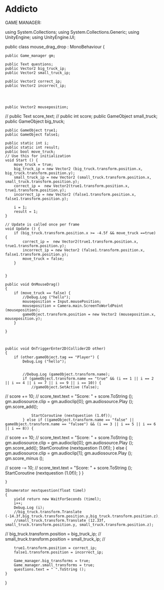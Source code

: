 # Addicto

GAME MANAGER:

using System.Collections;
using System.Collections.Generic;
using UnityEngine;
using UnityEngine.UI;

public class mouse_drag_drop : MonoBehaviour {


	public Game_manager gm;

	public Text questions;
	public Vector2 big_truck_ip;
	public Vector2 small_truck_ip;

	public Vector2 correct_ip;
	public Vector2 incorrect_ip;




	public Vector2 mouseposition;
//	public Text score_text;
//	public int score;
	public GameObject small_truck;
	public GameObject big_truck;

	public GameObject true1;
	public GameObject false1;

	public static int i;
	public static int result;
	public bool move_truck;
	// Use this for initialization
	void Start () {
		move_truck = true;
		big_truck_ip = new Vector2 (big_truck.transform.position.x, big_truck.transform.position.y);
		small_truck_ip = new Vector2 (small_truck.transform.position.x, small_truck.transform.position.y);
		correct_ip =  new Vector2(true1.transform.position.x, true1.transform.position.y);
		incorrect_ip = new Vector2 (false1.transform.position.x, false1.transform.position.y);

		i = 1;
		result = 1;
	}
	
	// Update is called once per frame
	void Update () {
		if (big_truck.transform.position.x >= -4.5f && move_truck ==true) {
			correct_ip =  new Vector2(true1.transform.position.x, true1.transform.position.y);
			incorrect_ip = new Vector2 (false1.transform.position.x, false1.transform.position.y);
			move_truck = false;
		}


	}

	public void OnMouseDrag()
	{
		if (move_truck == false) {
			//Debug.Log ("hello");
			mouseposition = Input.mousePosition;
			mouseposition = Camera.main.ScreenToWorldPoint (mouseposition);
			gameObject.transform.position = new Vector2 (mouseposition.x, mouseposition.y);
		}

	}



	public void OnTriggerEnter2D(Collider2D other) 
	{
		if (other.gameObject.tag == "Player") {
			Debug.Log ("hello");


			//Debug.Log (gameObject.transform.name);
			if (gameObject.transform.name == "true" && (i == 1 || i == 2 || i == 4 || i == 7 || i == 9 || i == 10)) {
				//gameObject.SetActive (false);
//				score += 10;
//				score_text.text = "Score: " + score.ToString ();
				gm.audiosource.clip = gm.audioclip[0];
				gm.audiosource.Play ();
				gm.score_add();

				StartCoroutine (nextquestion (1.0f));
			} else if ((gameObject.transform.name == "false" || gameObject.transform.name == "falsee") && (i == 3 || i == 5 || i == 6 || i == 8)) {
//				score += 10;
//				score_text.text = "Score: " + score.ToString ();
				gm.audiosource.clip = gm.audioclip[0];
				gm.audiosource.Play ();
				gm.score_add();
				StartCoroutine (nextquestion (1.0f));
			} else {
				gm.audiosource.clip = gm.audioclip[1];
				gm.audiosource.Play ();
				gm.score_minus ();

//				score -= 10;
//	            score_text.text = "Score: " + score.ToString ();
				StartCoroutine (nextquestion (1.0f));
			}
		}

	}

	IEnumerator nextquestion(float timel)
	{
		yield return new WaitForSeconds (timel);
		i++;
		Debug.Log (i);
		//big_truck.transform.Translate (-14.3f,big_truck.transform.position.y,big_truck.transform.position.z);
		//small_truck.transform.Translate (12.33f, small_truck.transform.position.y, small_truck.transform.position.z);
//		big_truck.transform.position = big_truck_ip;
//		small_truck.transform.position = small_truck_ip;
//




		true1.transform.position = correct_ip;
		false1.transform.position = incorrect_ip;

		Game_manager.big_transforms = true;
		Game_manager.small_transforms = true;
		questions.text = " ".ToString ();
	}

}

